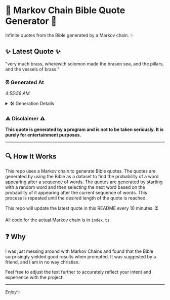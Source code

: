 # 📖 Markov Chain Bible Quote Generator 📖

Infinite quotes from the Bible generated by a Markov chain. ✨

## ✨ Latest Quote ✨
"very much brass, wherewith solomon made the brasen sea, and the pillars, and the vessels of brass."

### ⏰ Generated At
*4:55:56 AM*

<details>
    <summary>🛠️ Generation Details</summary>
    <p>
        <strong>🌱 Seed:</strong> very<br>
        <strong>🔄 Iterations:</strong> 16<br>
        <strong>📜 Context History:</strong><br>[ very ]: much<br>[ very, much ]: brass,<br>[ very, much, brass, ]: wherewith<br>[ very, much, brass,, wherewith ]: solomon<br>[ very, much, brass,, wherewith, solomon ]: made<br>[ very, much, brass,, wherewith, solomon, made ]: the<br>[ much, brass,, wherewith, solomon, made, the ]: brasen<br>[ brass,, wherewith, solomon, made, the, brasen ]: sea,<br>[ wherewith, solomon, made, the, brasen, sea, ]: and<br>[ solomon, made, the, brasen, sea,, and ]: the<br>[ made, the, brasen, sea,, and, the ]: pillars,<br>[ the, brasen, sea,, and, the, pillars, ]: and<br>[ brasen, sea,, and, the, pillars,, and ]: the<br>[ sea,, and, the, pillars,, and, the ]: vessels<br>[ and, the, pillars,, and, the, vessels ]: of<br>[ the, pillars,, and, the, vessels, of ]: brass.<br>
    </p>
</details>

### ⚠️ Disclaimer ⚠️
**This quote is generated by a program and is not to be taken seriously. It is purely for entertainment purposes.**

---

## 🔍 How It Works

This repo uses a Markov chain to generate Bible quotes. The quotes are generated by using the Bible as a dataset to find the probability of a word appearing after a sequence of words. The quotes are generated by starting with a random word and then selecting the next word based on the probability of it appearing after the current sequence of words. This process is repeated until the desired length of the quote is reached.

This repo will update the latest quote in this README every 10 minutes. ⏳

All code for the actual Markov chain is in `index.ts`.

## ❓ Why

I was just messing around with Markov Chains and found that the Bible surprisingly yielded good results when prompted. 
It was suggested by a friend, and I am in no way christian.

Feel free to adjust the text further to accurately reflect your intent and experience with the project!

---

*Enjoy*✨
